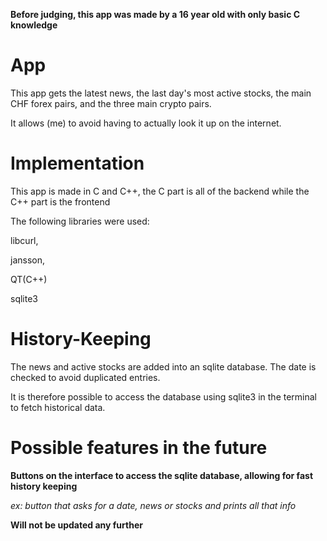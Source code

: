**Before judging, this app was made by a 16 year old with only basic C knowledge**

# App 

This app gets the latest news, the last day's most active stocks, the main CHF forex pairs, and the three main crypto pairs. 

It allows (me) to avoid having to actually look it up on the internet. 

# Implementation

This app is made in C and C++, the C part is all of the backend while the C++ part is the frontend

The following libraries were used:

libcurl,

jansson,

QT(C++)

sqlite3 

# History-Keeping

The news and active stocks are added into an sqlite database. The date is checked to avoid duplicated entries. 

It is therefore possible to access the database using sqlite3 in the terminal to fetch historical data.

# Possible features in the future
**Buttons on the interface to access the sqlite database, allowing for fast history keeping**
        
   *ex: button that asks for a date, news or stocks and prints all that info*

**Will not be updated any further**




        
